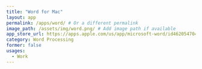 ```yaml
---
title: "Word for Mac"
layout: app
permalink: /apps/word/ # Or a different permalink
image_path: /assets/img/word.png/ # Add image path if available
app_store_url: https://apps.apple.com/us/app/microsoft-word/id462054704?mt=12
category: Word Processing
former: false
usages:
  - Work
---
```

